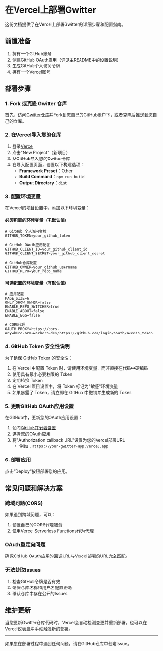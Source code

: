 # 在Vercel上部署Gwitter

这份文档提供了在Vercel上部署Gwitter的详细步骤和配置指南。

## 前置准备

1. 拥有一个GitHub账号
2. 创建GitHub OAuth应用（详见主README中的设置说明）
3. 生成GitHub个人访问令牌
4. 拥有一个Vercel账号

## 部署步骤

### 1. Fork 或克隆 Gwitter 仓库

首先，访问[Gwitter仓库](https://github.com/SimonAKing/Gwitter)并Fork到您自己的GitHub账户下，或者克隆后推送到您自己的仓库。

### 2. 在Vercel导入您的仓库

1. 登录[Vercel](https://vercel.com)
2. 点击"New Project"（新项目）
3. 从GitHub导入您的Gwitter仓库
4. 在导入配置页面，设置以下构建选项：
   - **Framework Preset**：Other
   - **Build Command**：`npm run build`
   - **Output Directory**：`dist`

### 3. 配置环境变量

在Vercel的项目设置中，添加以下环境变量：

#### 必须配置的环境变量（无默认值）

```
# GitHub 个人访问令牌
GITHUB_TOKEN=your_github_token

# GitHub OAuth应用配置
GITHUB_CLIENT_ID=your_github_client_id
GITHUB_CLIENT_SECRET=your_github_client_secret

# GitHub仓库配置
GITHUB_OWNER=your_github_username
GITHUB_REPO=your_repo_name
```

#### 可选配置的环境变量（有默认值）

```
# 应用配置
PAGE_SIZE=6
ONLY_SHOW_OWNER=false
ENABLE_REPO_SWITCHER=true
ENABLE_ABOUT=false
ENABLE_EGG=false

# CORS代理
OAUTH_PROXY=https://cors-anywhere.azm.workers.dev/https://github.com/login/oauth/access_token
```

### 4. GitHub Token 安全性说明

为了确保 GitHub Token 的安全性：

1. 在 Vercel 中配置 Token 时，请使用环境变量，而非直接在代码中硬编码
2. 使用具有最小必要权限的 Token
3. 定期轮换 Token
4. 在 Vercel 项目设置中，将 Token 标记为"敏感"环境变量
5. 如果暴露了 Token，请立即在 GitHub 中撤销并生成新的 Token

### 5. 更新GitHub OAuth应用设置

在GitHub中，更新您的OAuth应用设置：

1. 访问[GitHub开发者设置](https://github.com/settings/developers)
2. 选择您的OAuth应用
3. 将"Authorization callback URL"设置为您的Vercel部署URL
   - 例如：`https://your-gwitter-app.vercel.app`

### 6. 部署应用

点击"Deploy"按钮部署您的应用。

## 常见问题和解决方案

### 跨域问题(CORS)

如果遇到跨域问题，可以：
1. 设置自己的CORS代理服务
2. 使用Vercel Serverless Functions作为代理

### OAuth重定向问题

确保GitHub OAuth应用的回调URL与Vercel部署的URL完全匹配。

### 无法获取Issues

1. 检查GitHub令牌是否有效
2. 确保仓库名称和用户名配置正确
3. 确认仓库中存在公开的Issues

## 维护更新

当您更新Gwitter仓库代码时，Vercel会自动检测变更并重新部署。也可以在Vercel仪表盘中手动触发新的部署。

---

如果您在部署过程中遇到任何问题，请在GitHub仓库中创建Issue。 